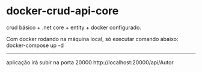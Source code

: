 # docker-crud-api-core
crud básico + .net core + entity + docker configurado.

Com docker rodando na máquina local, só executar comando abaixo:
docker-compose up -d

------------

aplicação irá subir na porta 20000
http://localhost:20000/api/Autor




